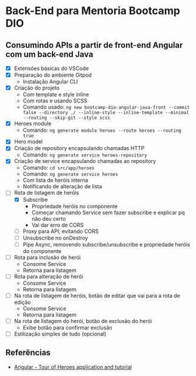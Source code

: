 # Back-End para Mentoria Bootcamp DIO

## Consumindo APIs a partir de front-end Angular com um back-end Java

- [x] Extensões básicas do VSCode
- [x] Preparação do ambiente Gitpod
  - Instalação Angular CLI
- [x] Criação do projeto
  - Com template e style inline
  - Com rotas e usando SCSS
  - Comando usado: `ng new bootcamp-dio-angular-java-front --commit false --directory ./ --inline-style --inline-template --minimal --routing --skip-git --style scss`
- [x] Heroes module
  - Comando: `ng generate module heroes --route heroes --routing true`
- [x] Hero model
- [x] Criação de repository encapsulando chamadas HTTP
  - Comando: `ng generate service heroes-repository`
- [x] Criação de service encapsulando chamadas ao repository
  - Comando: `cd src/app/heroes`
  - Comando: `ng generate service heroes`
  - Com lista de heróis interna
  - Notificando de alteração de lista
- [ ] Rota de listagem de heróis
  - [x] Subscribe
    - Propriedade heróis no componente
    - Começar chamando Service sem fazer subscribe e explicar pq não deu certo
    - Vai dar erro de CORS
  - [ ] Proxy para API, evitando CORS
  - [ ] Unsubscribe no onDestroy
  - [ ] Pipe Async, removendo subscribe/unsubscribe e propriedade heróis do componente
- [ ] Rota para inclusão de herói
  - Consome Service
  - Retorna para listagem
- [ ] Rota para alteração de herói
  - Consome Service
  - Retorna para listagem
- [ ] Na rota de listagem de heróis, botão de editar que vai para a rota de edição
  - Consome Service
  - Retorna para listagem
- [ ] Na rota de listagem do herói, botão de exclusão do herói
  - Exibe botão para confirmar exclusão
- [ ] Estilização simples de tudo (opcional)

## Referências

- [Angular - Tour of Heroes application and tutorial](https://angular.io/tutorial)
